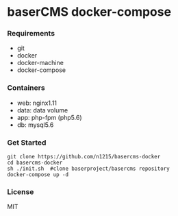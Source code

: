 baserCMS docker-compose
==========================

### Requirements
* git
* docker
* docker-machine
* docker-compose

### Containers 
* web: nginx1.11
* data: data volume
* app: php-fpm (php5.6)
* db: mysql5.6

### Get Started
    git clone https://github.com/n1215/basercms-docker
    cd basercms-docker
    sh ./init.sh  #clone baserproject/basercms repository
    docker-compose up -d

### License
MIT
 
